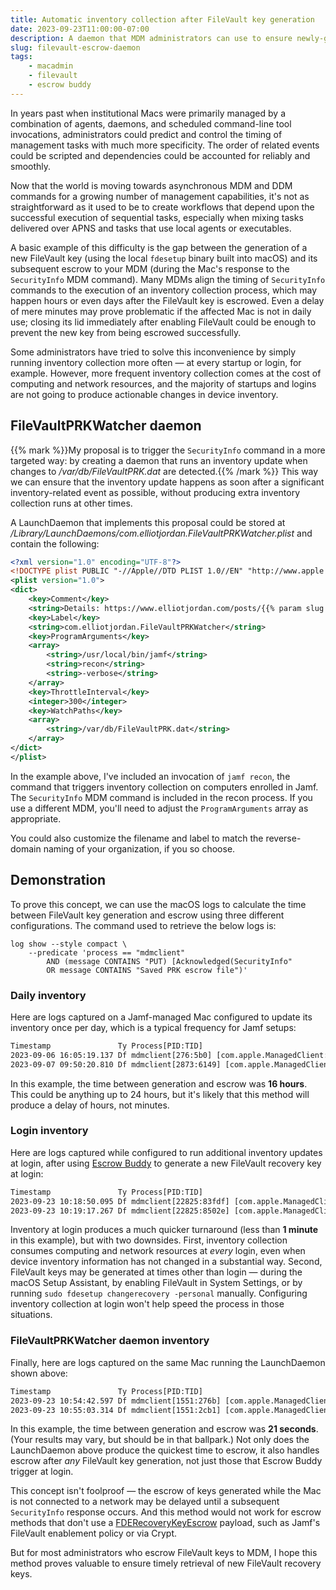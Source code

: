 ```yaml
---
title: Automatic inventory collection after FileVault key generation
date: 2023-09-23T11:00:00-07:00
description: A daemon that MDM administrators can use to ensure newly-generated FileVault recovery keys are escrowed to MDM as soon after generation as possible.
slug: filevault-escrow-daemon
tags:
    - macadmin
    - filevault
    - escrow buddy
---
```


In years past when institutional Macs were primarily managed by a combination of agents, daemons, and scheduled command-line tool invocations, administrators could predict and control the timing of management tasks with much more specificity. The order of related events could be scripted and dependencies could be accounted for reliably and smoothly.

Now that the world is moving towards asynchronous MDM and DDM commands for a growing number of management capabilities, it's not as straightforward as it used to be to create workflows that depend upon the successful execution of sequential tasks, especially when mixing tasks delivered over APNS and tasks that use local agents or executables.

A basic example of this difficulty is the gap between the generation of a new FileVault key (using the local `fdesetup` binary built into macOS) and its subsequent escrow to your MDM (during the Mac's response to the `SecurityInfo` MDM command). Many MDMs align the timing of `SecurityInfo` commands to the execution of an inventory collection process, which may happen hours or even days after the FileVault key is escrowed. Even a delay of mere minutes may prove problematic if the affected Mac is not in daily use; closing its lid immediately after enabling FileVault could be enough to prevent the new key from being escrowed successfully.

Some administrators have tried to solve this inconvenience by simply running inventory collection more often — at every startup or login, for example. However, more frequent inventory collection comes at the cost of computing and network resources, and the majority of startups and logins are not going to produce actionable changes in device inventory.

## FileVaultPRKWatcher daemon

{{% mark %}}My proposal is to trigger the `SecurityInfo` command in a more targeted way: by creating a daemon that runs an inventory update when changes to _/var/db/FileVaultPRK.dat_ are detected.{{% /mark %}} This way we can ensure that the inventory update happens as soon after a significant inventory-related event as possible, without producing extra inventory collection runs at other times.

A LaunchDaemon that implements this proposal could be stored at _/Library/LaunchDaemons/com.elliotjordan.FileVaultPRKWatcher.plist_ and contain the following:

```xml
<?xml version="1.0" encoding="UTF-8"?>
<!DOCTYPE plist PUBLIC "-//Apple//DTD PLIST 1.0//EN" "http://www.apple.com/DTDs/PropertyList-1.0.dtd">
<plist version="1.0">
<dict>
    <key>Comment</key>
    <string>Details: https://www.elliotjordan.com/posts/{{% param slug %}}/</string>
    <key>Label</key>
    <string>com.elliotjordan.FileVaultPRKWatcher</string>
    <key>ProgramArguments</key>
    <array>
        <string>/usr/local/bin/jamf</string>
        <string>recon</string>
        <string>-verbose</string>
    </array>
    <key>ThrottleInterval</key>
    <integer>300</integer>
    <key>WatchPaths</key>
    <array>
        <string>/var/db/FileVaultPRK.dat</string>
    </array>
</dict>
</plist>
```

In the example above, I've included an invocation of `jamf recon`, the command that triggers inventory collection on computers enrolled in Jamf. The `SecurityInfo` MDM command is included in the recon process. If you use a different MDM, you'll need to adjust the `ProgramArguments` array as appropriate.

You could also customize the filename and label to match the reverse-domain naming of your organization, if you so choose.

## Demonstration

To prove this concept, we can use the macOS logs to calculate the time between FileVault key generation and escrow using three different configurations. The command used to retrieve the below logs is:

    log show --style compact \
        --predicate 'process == "mdmclient"
            AND (message CONTAINS "PUT) [Acknowledged(SecurityInfo"
            OR message CONTAINS "Saved PRK escrow file")'

### Daily inventory

Here are logs captured on a Jamf-managed Mac configured to update its inventory once per day, which is a typical frequency for Jamf setups:

```txt
Timestamp               Ty Process[PID:TID]
2023-09-06 16:05:19.137 Df mdmclient[276:5b0] [com.apple.ManagedClient:FVEscrow] [0:MDMDaemon:FVEscrow:<0x5b0>] Saved PRK escrow file: YES  Length: 460
2023-09-07 09:50:20.810 Df mdmclient[2873:6149] [com.apple.ManagedClient:HTTPUtil] [0:MDMDaemon:HTTPUtil:<0x6149>] >>>>> Sending HTTP request (PUT) [Acknowledged(SecurityInfo):beebd0b3-7d15-4e06-8894-ba59b7163992] >>>>>
```

In this example, the time between generation and escrow was **16 hours**. This could be anything up to 24 hours, but it's likely that this method will produce a delay of hours, not minutes.

### Login inventory

Here are logs captured while configured to run additional inventory updates at login, after using [Escrow Buddy](https://github.com/macadmins/escrow-buddy) to generate a new FileVault recovery key at login:

```txt
Timestamp               Ty Process[PID:TID]
2023-09-23 10:18:50.095 Df mdmclient[22825:83fdf] [com.apple.ManagedClient:FVEscrow] [0:MDMDaemon:FVEscrow:<0x83fdf>] Saved PRK escrow file: YES  Length: 460
2023-09-23 10:19:17.267 Df mdmclient[22825:8502e] [com.apple.ManagedClient:HTTPUtil] [0:MDMDaemon:HTTPUtil:<0x8502e>] >>>>> Sending HTTP request (PUT) [Acknowledged(SecurityInfo):2d7b0d7f-5fcc-4c3a-be58-80ab727cded2] >>>>>
```

Inventory at login produces a much quicker turnaround (less than **1 minute** in this example), but with two downsides. First, inventory collection consumes computing and network resources at *every* login, even when device inventory information has not changed in a substantial way. Second, FileVault keys may be generated at times other than login — during the macOS Setup Assistant, by enabling FileVault in System Settings, or by running `sudo fdesetup changerecovery -personal` manually. Configuring inventory collection at login won't help speed the process in those situations.

### FileVaultPRKWatcher daemon inventory

Finally, here are logs captured on the same Mac running the LaunchDaemon shown above:

```txt
Timestamp               Ty Process[PID:TID]
2023-09-23 10:54:42.597 Df mdmclient[1551:276b] [com.apple.ManagedClient:FVEscrow] [0:MDMDaemon:FVEscrow:<0x276b>] Saved PRK escrow file: YES  Length: 460
2023-09-23 10:55:03.314 Df mdmclient[1551:2cb1] [com.apple.ManagedClient:HTTPUtil] [0:MDMDaemon:HTTPUtil:<0x2cb1>] >>>>> Sending HTTP request (PUT) [Acknowledged(SecurityInfo):30c1cae4-972a-4293-a60b-7cdca34833fc] >>>>>
```

In this example, the time between generation and escrow was **21 seconds**. (Your results may vary, but should be in that ballpark.) Not only does the LaunchDaemon above produce the quickest time to escrow, it also handles escrow after _any_ FileVault key generation, not just those that Escrow Buddy trigger at login.

This concept isn't foolproof — the escrow of keys generated while the Mac is not connected to a network may be delayed until a subsequent `SecurityInfo` response occurs. And this method would not work for escrow methods that don't use a [FDERecoveryKeyEscrow](https://developer.apple.com/documentation/devicemanagement/fderecoverykeyescrow) payload, such as Jamf's FileVault enablement policy or via Crypt.

But for most administrators who escrow FileVault keys to MDM, I hope this method proves valuable to ensure timely retrieval of new FileVault recovery keys.

